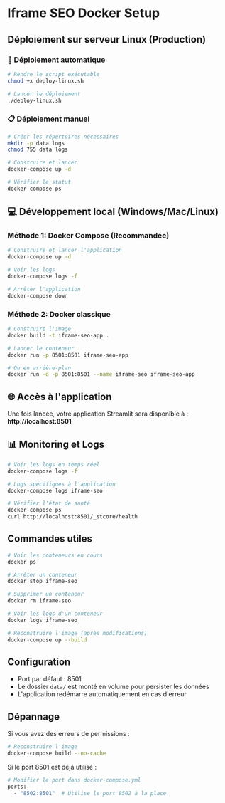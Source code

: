 # Iframe SEO Docker Setup

## Déploiement sur serveur Linux (Production)

### 🚀 Déploiement automatique

```bash
# Rendre le script exécutable
chmod +x deploy-linux.sh

# Lancer le déploiement
./deploy-linux.sh
```

### 📋 Déploiement manuel

```bash
# Créer les répertoires nécessaires
mkdir -p data logs
chmod 755 data logs

# Construire et lancer
docker-compose up -d

# Vérifier le statut
docker-compose ps
```

## 💻 Développement local (Windows/Mac/Linux)

### Méthode 1: Docker Compose (Recommandée)

```bash
# Construire et lancer l'application
docker-compose up -d

# Voir les logs
docker-compose logs -f

# Arrêter l'application
docker-compose down
```

### Méthode 2: Docker classique

```bash
# Construire l'image
docker build -t iframe-seo-app .

# Lancer le conteneur
docker run -p 8501:8501 iframe-seo-app

# Ou en arrière-plan
docker run -d -p 8501:8501 --name iframe-seo iframe-seo-app
```

## 🌐 Accès à l'application

Une fois lancée, votre application Streamlit sera disponible à :
**http://localhost:8501**

## 📊 Monitoring et Logs

```bash
# Voir les logs en temps réel
docker-compose logs -f

# Logs spécifiques à l'application
docker-compose logs iframe-seo

# Vérifier l'état de santé
docker-compose ps
curl http://localhost:8501/_stcore/health
```

## Commandes utiles

```bash
# Voir les conteneurs en cours
docker ps

# Arrêter un conteneur
docker stop iframe-seo

# Supprimer un conteneur
docker rm iframe-seo

# Voir les logs d'un conteneur
docker logs iframe-seo

# Reconstruire l'image (après modifications)
docker-compose up --build
```

## Configuration

- Port par défaut : 8501
- Le dossier `data/` est monté en volume pour persister les données
- L'application redémarre automatiquement en cas d'erreur

## Dépannage

Si vous avez des erreurs de permissions :
```bash
# Reconstruire l'image
docker-compose build --no-cache
```

Si le port 8501 est déjà utilisé :
```bash
# Modifier le port dans docker-compose.yml
ports:
  - "8502:8501"  # Utilise le port 8502 à la place
```
